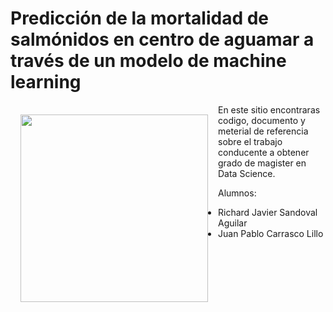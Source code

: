 # Predicción de la mortalidad de salmónidos en centro de aguamar a través de un modelo de machine learning

<img src="https://www.uss.cl/wp-content/themes/uss/img/logo.svg" width="300" height="300" style="float:left; padding:16px"/>

En este sitio encontraras codigo, documento y meterial de referencia sobre el trabajo conducente a obtener grado de magister en Data Science.

Alumnos: 
 - Richard Javier Sandoval Aguilar
 - Juan Pablo Carrasco Lillo
